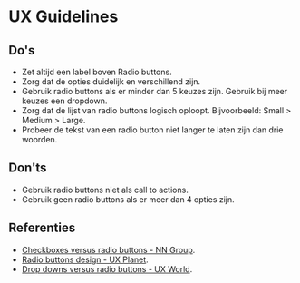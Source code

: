 <!--
@license EUPL-1.2
Copyright (c) 2021 Gemeente Utrecht
-->

<!-- markdownlint-disable MD033 -->

# UX Guidelines

## Do's

- Zet altijd een label boven Radio buttons.
- Zorg dat de opties duidelijk en verschillend zijn.
- Gebruik radio buttons als er minder dan 5 keuzes zijn. Gebruik bij meer keuzes een dropdown.
- Zorg dat de lijst van radio buttons logisch oploopt. Bijvoorbeeld: Small > Medium > Large.
- Probeer de tekst van een radio button niet langer te laten zijn dan drie woorden.

## Don'ts

- Gebruik radio buttons niet als call to actions.
- Gebruik geen radio buttons als er meer dan 4 opties zijn.

## Referenties

- [Checkboxes versus radio buttons - NN Group](https://www.nngroup.com/articles/checkboxes-vs-radio-buttons/).
- [Radio buttons design - UX Planet](https://uxplanet.org/radio-buttons-ux-design-588e5c0a50dc).
- [Drop downs versus radio buttons - UX World](https://uxdworld.com/2018/05/06/7-rules-of-using-radio-buttons-vs-drop-down-menus/).
